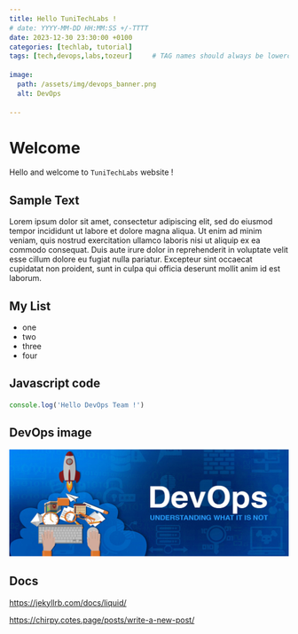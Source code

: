 ```yaml
---
title: Hello TuniTechLabs !
# date: YYYY-MM-DD HH:MM:SS +/-TTTT
date: 2023-12-30 23:30:00 +0100
categories: [techlab, tutorial]
tags: [tech,devops,labs,tozeur]     # TAG names should always be lowercase

image:
  path: /assets/img/devops_banner.png
  alt: DevOps

---
```


# Welcome
Hello and welcome to `TuniTechLabs` website !

## Sample Text
Lorem ipsum dolor sit amet, consectetur adipiscing elit, sed do eiusmod tempor incididunt ut labore et dolore magna aliqua. Ut enim ad minim veniam, quis nostrud exercitation ullamco laboris nisi ut aliquip ex ea commodo consequat. Duis aute irure dolor in reprehenderit in voluptate velit esse cillum dolore eu fugiat nulla pariatur. Excepteur sint occaecat cupidatat non proident, sunt in culpa qui officia deserunt mollit anim id est laborum.

## My List
* one
* two
* three
* four

## Javascript code
```javascript
console.log('Hello DevOps Team !')
```
## DevOps image
<!-- ![DevOps image](/assets/img/sample/mockup.png){: w="700" h="400" } -->
![DevOps image](/assets/img/devops_banner.jpg)

## Docs
https://jekyllrb.com/docs/liquid/

https://chirpy.cotes.page/posts/write-a-new-post/
